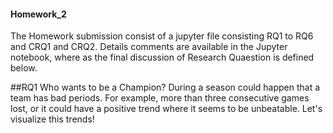 #### Homework_2
The Homework submission consist of a jupyter file consisting RQ1 to RQ6 and CRQ1 and CRQ2.
Details comments are available in the Jupyter notebook, where as the final discussion of Research Quaestion is defined below.

##RQ1
Who wants to be a Champion? During a season could happen that a team has bad periods. For example, more than three consecutive games lost, or it could have a positive trend where it seems to be unbeatable. Let's visualize this trends!
